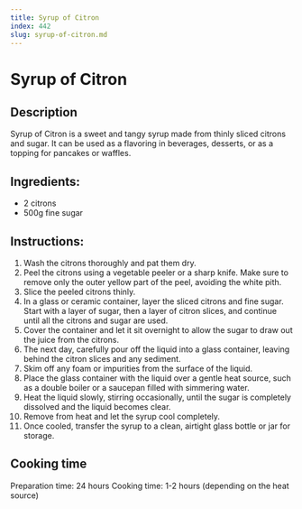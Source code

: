 ```yaml
---
title: Syrup of Citron
index: 442
slug: syrup-of-citron.md
---
```


# Syrup of Citron

## Description
Syrup of Citron is a sweet and tangy syrup made from thinly sliced citrons and sugar. It can be used as a flavoring in beverages, desserts, or as a topping for pancakes or waffles.

## Ingredients:
- 2 citrons
- 500g fine sugar

## Instructions:
1. Wash the citrons thoroughly and pat them dry.
2. Peel the citrons using a vegetable peeler or a sharp knife. Make sure to remove only the outer yellow part of the peel, avoiding the white pith.
3. Slice the peeled citrons thinly.
4. In a glass or ceramic container, layer the sliced citrons and fine sugar. Start with a layer of sugar, then a layer of citron slices, and continue until all the citrons and sugar are used.
5. Cover the container and let it sit overnight to allow the sugar to draw out the juice from the citrons.
6. The next day, carefully pour off the liquid into a glass container, leaving behind the citron slices and any sediment.
7. Skim off any foam or impurities from the surface of the liquid.
8. Place the glass container with the liquid over a gentle heat source, such as a double boiler or a saucepan filled with simmering water.
9. Heat the liquid slowly, stirring occasionally, until the sugar is completely dissolved and the liquid becomes clear.
10. Remove from heat and let the syrup cool completely.
11. Once cooled, transfer the syrup to a clean, airtight glass bottle or jar for storage.

## Cooking time
Preparation time: 24 hours
Cooking time: 1-2 hours (depending on the heat source)